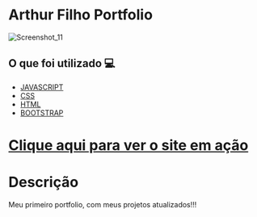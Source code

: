 <h1> Arthur Filho Portfolio </h1>


![Screenshot_11](https://user-images.githubusercontent.com/96798145/183986536-23865057-26e0-4891-8487-8fbfb89432fb.png)

<h2> O que foi utilizado 💻 </h2>

- [JAVASCRIPT]()
- [CSS]()
- [HTML]()
- [BOOTSTRAP]()

<h1> <a href="https://arthurfilhoportfolio.netlify.app/index.html"> Clique aqui para ver o site em ação </a></h1>

<h1> Descrição </h1>
<p> Meu primeiro portfolio, com meus projetos atualizados!!! </p>
